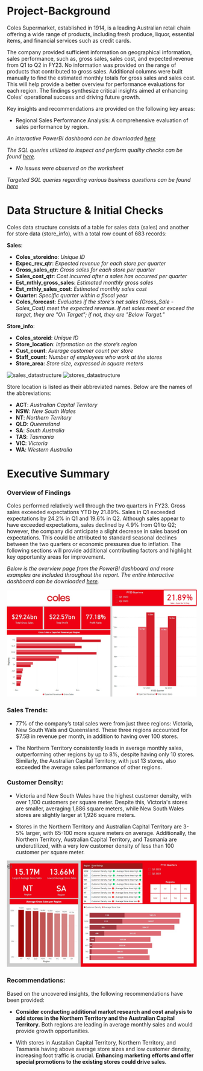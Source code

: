 # Project-Background
Coles Supermarket, established in 1914, is a leading Australian retail chain offering a wide range of products, including fresh produce, liquor, essential items, and financial services such as credit cards.

The company provided sufficient information on geographical information, sales performance, such as, gross sales, sales cost, and expected revenue from Q1 to Q2 in FY23. No information was provided on the range of products that contributed to gross sales. Additional columns were built manually to find the estimated monthly totals for gross sales and sales cost. This will help provide a better overview for performance evaluations for each region. The findings synthesize critical insights aimed at enhancing Coles' operational success and driving future growth.

Key insights and recommendations are provided on the following key areas:

  - Regional Sales Performance Analysis: A comprehensive evaluation of sales performance by region.

_An interactive PowerBI dashboard can be downloaded [here](https://github.com/e-manlangit/Coles-Supermarket/raw/refs/heads/main/Coles%20Dashboard.pbix)_

_The SQL queries utilized to inspect and perform quality checks can be found [here](https://github.com/e-manlangit/Coles-Supermarket/blob/main/SQL%20Queries/Data%20Cleaning%20for%20Analysis.sql)._
  - _No issues were observed on the worksheet_

_Targeted SQL queries regarding various business questions can be found [here](https://github.com/e-manlangit/Coles-Supermarket/blob/main/SQL%20Queries/Targeted%20Business%20Questions.sql)_

# Data Structure & Initial Checks
Coles data structure consists of a table for sales data (sales) and another for store data (store_info), with a total row count of 683 records:

**Sales**:
- **Coles_storeidno**: *Unique ID*
- **Expec_rev_qtr**: *Expected revenue for each store per quarter*
- **Gross_sales_qtr**: *Gross sales for each store per quarter*
- **Sales_cost_qtr**: *Cost incurred after a sales has occurred per quarter*
- **Est_mthly_gross_sales**: *Estimated monthly gross sales*
- **Est_mthly_sales_cost**: *Estimated monthly sales cost*
- **Quarter**: *Specific quarter within a fiscal year*
- **Coles_forecast**: *Evaluates if the store's net sales (Gross_Sale - Sales_Cost) meet the expected revenue. If net sales meet or exceed the target, they are "On Target"; if not, they are "Below Target."*

**Store_info**:
- **Coles_storeid**: *Unique ID* 
- **Store_location**: *Information on the store’s region*
- **Cust_count**: *Average customer count per store*
- **Staff_count**: *Number of employees who work at the stores*
- **Store_area**: *Store size, expressed in square meters*

![sales_datastructure](https://github.com/user-attachments/assets/290af041-e441-4736-8d4e-3d2b46d9603b) ![stores_datastructure](https://github.com/user-attachments/assets/eccf1cab-b227-4177-b602-1712bb8ef26c)

Store location is listed as their abbreviated names. Below are the names of the abbreviations:

- **ACT**: *Australian Capital Territory*
- **NSW**: *New South Wales*
- **NT**: *Northern Territory*
- **QLD**: *Queensland*
- **SA**: *South Australia*
- **TAS**: *Tasmania*
- **VIC**: *Victoria*
- **WA**: *Western Australia*

# Executive Summary

###  Overview of Findings

Coles performed relatively well through the two quarters in FY23. Gross sales exceeded expectations YTD by 21.89%. Sales in Q1 exceeded expectations by 24.2% in Q1 and 19.6% in Q2. Although sales appear to have exceeded expectations, sales declined by 4.9% from Q1 to Q2; however, the company did anticipate a slight decrease in sales based on expectations. This could be attributed to standard seasonal declines between the two quarters or economic pressures due to inflation. The following sections will provide additional contributing factors and highlight key opportunity areas for improvement.

*Below is the overview page from the PowerBI dashboard and more examples are included throughout the report. The entire interactive dashboard can be downloaded [here](https://github.com/e-manlangit/Coles-Supermarket/raw/refs/heads/main/Coles%20Dashboard.pbix).*

![Alt text](https://github.com/e-manlangit/coles_supermarket_datastructure/blob/main/Coles%20Overview.jpg?raw=true)

### Sales Trends:

- 77% of the company’s total sales were from just three regions: Victoria, New South Wals and Queensland. These three regions accounted for $7.5B in revenue per month, in addition to having over 100 stores.

- The Northern Territory consistently leads in average monthly sales, outperforming other regions by up to 8%, despite having only 10 stores. Similarly, the Australian Capital Territory, with just 13 stores, also exceeded the average sales performance of other regions.

### Customer Density:

- Victoria and New South Wales have the highest customer density, with over 1,100 customers per square meter. Despite this, Victoria's stores are smaller, averaging 1,886 square meters, while New South Wales stores are slightly larger at 1,926 square meters.

- Stores in the Northern Territory and Australian Capital Territory are 3-5% larger, with 65-100 more square meters on average. Additionally, the Northern Territory, Australian Capital Territory, and Tasmania are underutilized, with a very low customer density of less than 100 customer per square meter.

![Alt text](https://github.com/e-manlangit/coles_supermarket_datastructure/blob/main/Coles%20Region%20Performance%20(1).jpg?raw=true)

### Recommendations:

Based on the uncovered insights, the following recommendations have been provided:

- **Consider conducting additional market research and cost analysis to add stores in the Northern Territory and the Australian Capital Territory.** Both regions are leading in average monthly sales and would provide growth opportunities.

- With stores in Austalian Capital Territory, Northern Territory, and Tasmania having above average store sizes and low customer density, increasing foot traffic is crucial. **Enhancing marketing efforts and offer special promotions to the existing stores could drive sales.**

